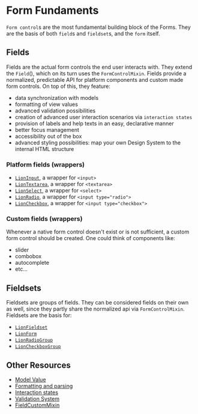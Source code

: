 # Form Fundaments

`Form control`s are the most fundamental building block of the Forms. They are the basis of
both `field`s and `fieldset`s, and the `form` itself.

## Fields

Fields are the actual form controls the end user interacts with.
They extend the `Field`(), which on its turn uses the `FormControlMixin`.
Fields provide a normalized, predictable API for platform components and custom made form controls.
On top of this, they feature:

- data synchronization with models
- formatting of view values
- advanced validation possibilities
- creation of advanced user interaction scenarios via `interaction states`
- provision of labels and help texts in an easy, declarative manner
- better focus management
- accessibility out of the box
- advanced styling possibilities: map your own Design System to the internal HTML structure

### Platform fields (wrappers)

- [`LionInput`](../../input/), a wrapper for `<input>`
- [`LionTextarea`](../../textarea/), a wrapper for `<textarea>`
- [`LionSelect`](../../select/), a wrapper for `<select>`
- [`LionRadio`](../../radio/), a wrapper for `<input type="radio">`
- [`LionCheckbox`](../../checkbox/), a wrapper for `<input type="checkbox">`

### Custom fields (wrappers)

Whenever a native form control doesn't exist or is not sufficient, a custom form control should
be created. One could think of components like:

- slider
- combobox
- autocomplete
- etc...

## Fieldsets

Fieldsets are groups of fields. They can be considered fields on their own as well, since they
partly share the normalized api via `FormControlMixin`.
Fieldsets are the basis for:

- [`LionFieldset`](../../fieldset/)
- [`LionForm`](../../form/)
- [`LionRadioGroup`](../../radio-group/)
- [`LionCheckboxGroup`](../../checkbox-group/)

## Other Resources

- [Model Value](./modelValue.md)
- [Formatting and parsing](./FormattingAndParsing.md)
- [Interaction states](./InteractionStates.md)
- [Validation System](../../validate/docs/ValidationSystem.md)
- [FieldCustomMixin](./FieldCustomMixin.md)
